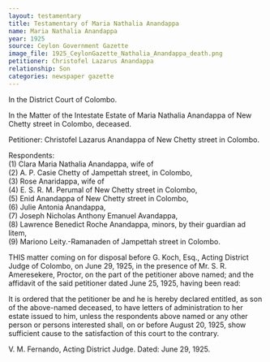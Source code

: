 ```yaml
---
layout: testamentary
title: Testamentary of Maria Nathalia Anandappa 
name: Maria Nathalia Anandappa 
year: 1925
source: Ceylon Government Gazette
image_file: 1925_CeylonGazette_Nathalia_Anandappa_death.png
petitioner: Christofel Lazarus Anandappa
relationship: Son
categories: newspaper gazette
---
```


In the District Court of Colombo.

In the Matter of the Intestate Estate of Maria Nathalia Anandappa of New Chetty street in Colombo, deceased.

Petitioner: Christofel Lazarus Anandappa of New Chetty street in Colombo.

Respondents:<br />
(1) Clara Maria Nathalia Anandappa, wife of <br />
(2) A. P. Casie Chetty of Jampettah street, in Colombo,<br />
(3) Rose Anaridappa, wife of <br />
(4) E. S. R. M. Perumal of New Chetty street in Colombo,<br />
(5) Enid Anandappa of New Chetty street in Colombo,<br />
(6) Julie Antonia Anandappa,<br />
(7) Joseph Nicholas Anthony Emanuel Avandappa,<br />
(8) Lawrence Benedict Roche Anandappa, minors, by their guardian ad litem,<br />
(9) Mariono Leity.-Ramanaden of Jampettah street in Colombo.<br />

THIS matter coming on for disposal before G. Koch, Esq., Acting District Judge of Colombo, on June 29, 1925, in the presence of Mr. S. R. Ameresekere, Proctor, on the part of the petitioner above named; and the affidavit of the said petitioner dated June 25, 1925, having been read:

It is ordered that the petitioner be and he is hereby declared entitled, as son of the above-named deceased, to have letters of administration to her estate issued to him, unless the respondents above named or any other person or persons interested shall, on or before August 20, 1925, show sufficient cause to the satisfaction of this court to the contrary.

V. M. Fernando, Acting District Judge.
Dated: June 29, 1925.